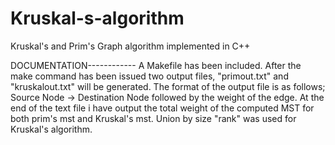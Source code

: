 # Kruskal-s-algorithm
Kruskal's and Prim's Graph algorithm implemented in C++

DOCUMENTATION------------
A Makefile has been included. After the make command has been issued two output files, "primout.txt" and "kruskalout.txt" will be generated. The format of the output file is as follows; Source Node -> Destination Node followed by the weight of the edge.  At the end of the text file i have output the total weight of the computed MST for both prim's mst and Kruskal's mst. Union by size "rank" was used for Kruskal's algorithm. 

